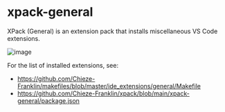 # xpack-general

XPack (General) is an extension pack that installs miscellaneous VS Code extensions.

![image](https://user-images.githubusercontent.com/6097630/210098404-11f42006-b969-4ecd-b299-4978a12a63b1.png)

For the list of installed extensions, see:
- https://github.com/Chieze-Franklin/makefiles/blob/master/ide_extensions/general/Makefile
- https://github.com/Chieze-Franklin/xpack/blob/main/xpack-general/package.json
